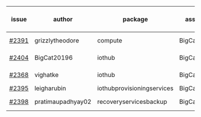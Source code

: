 | issue | author | package | assignee | bot advice | created date of issue | target release date | date from target |
| ------ | ------ | ------ | ------ | ------ | ------ | ------ | :-----: |
| [#2391](https://github.com/Azure/sdk-release-request/issues/2391) | grizzlytheodore | compute | BigCat20196 |   release date < 2 ! <br> | 01-19 | 01-28 | 0 |
| [#2404](https://github.com/Azure/sdk-release-request/issues/2404) | BigCat20196 | iothub | BigCat20196 | duplicated issue  <br>  | 01-25 | 02-08 |   |
| [#2368](https://github.com/Azure/sdk-release-request/issues/2368) | vighatke | iothub | BigCat20196 | duplicated issue  <br>  | 01-10 | 01-24 |   |
| [#2395](https://github.com/Azure/sdk-release-request/issues/2395) | leigharubin | iothubprovisioningservices | BigCat20196 |   | 01-20 | 02-01 |   |
| [#2398](https://github.com/Azure/sdk-release-request/issues/2398) | pratimaupadhyay02 | recoveryservicesbackup | BigCat20196 |   release date < 2 ! <br> | 01-21 | 01-25 | -2 |
